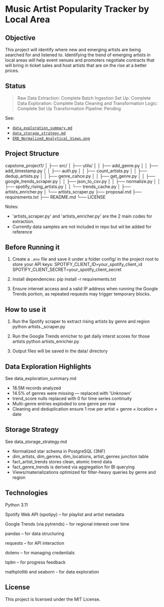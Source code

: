# Music Artist Popularity Tracker by Local Area

## Objective

This project will identify where new and emerging artists are being searched for and listened to. Identifying 
the trend of emerging artists in local areas will help event venues and promoters negotiate contracts
that will bring in ticket sales and host artists that are on the rise at a better prices.

## Status
> Raw Data Extraction: Complete
> Batch Ingestion Set Up: Complete
> Data Exploration: Complete
> Data Cleaning and Transformation Logic: Complete
> Set Up Transformation Pipeline: Pending

See:
- [`data_exploration_summary.md`](./data_exploration/data_exploration_summary.md)  
- [`data_storage_strategy.md`](./data_exploration/data_storage_strategy.md)  
- [`ERD_Normalized_Analytical_Views.png`](./ERD/ERD_Normalized_Analytical_Views.png)

## Project Structure

capstone_project1/
│
├── src/
│   ├── utils/
│   │   ├── add_genre.py
│   │   ├── add_timestamp.py
│   │   ├── auth.py
│   │   ├── count_artists.py
│   │   ├── dedup_artists.py
│   │   ├── genre_cahce.py
│   │   ├── get_genre.py
│   │   ├── google_trends_scraper.py
│   │   ├── json_to_csv.py
│   │   ├── normalize.py
│   │   ├── spotify_rising_artists.py
│   │   └── trends_cache.py
│   ├── artists_enricher.py
│   └── artists_scraper.py
├── proposal.md
├── requirements.txt
├── README.md
└── LICENSE

Notes: 
- 'artists_scraper.py' and 'artists_enricher.py' are the 2 main codes for extraction.
- Currently data samples are not included in repo but wil be added for reference

## Before Running it

1. Create a `.env` file and save it under a folder config/ in the project root to store your API keys:
SPOTIFY_CLIENT_ID=your_spotify_client_id
SPOTIFY_CLIENT_SECRET=your_spotify_client_secret

2. Install dependencies:
pip install -r requirements.txt

3. Ensure internet access and a valid IP address when running the Google Trends portion, as repeated requests 
may trigger temporary blocks.

## How to use it

1. Run the Spotify scraper to extract rising artists by genre and region
    python artists._scraper.py

2. Run the Google Trends enricher to get daily interst scores for those artists
    python artists_enricher.py

3. Output files will be saved in the data/ directory


## Data Exploration Highlights

See data_exploration_summary.md

- 18.5M records analyzed
- 14.5% of genres were missing — replaced with 'Unknown'
- trend_score nulls replaced with 0 for time series continuity
- Multi-genre entries exploded to one genre per row
- Cleaning and deduplication ensure 1 row per artist × genre × location × date

## Storage Strategy

See data_storage_strategy.md

- Normalized star schema in PostgreSQL (3NF)
- dim_artists, dim_genres, dim_locations, artist_genres junction table
- fact_artist_trends stores clean, atomic trend data
- fact_genre_trends is derived via aggregation for BI querying
- Views/materializations optimized for filter-heavy queries by genre and region


## Technologies

Python 3.11

Spotify Web API (spotipy) – for playlist and artist metadata

Google Trends (via pytrends) – for regional interest over time

pandas – for data structuring

requests – for API interaction

dotenv – for managing credentials

tqdm – for progress feedback

mathplotlib and seaborn - for data exploration
## License

This project is licensed under the MIT License.